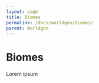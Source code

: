 ```yaml
---
layout: page
title: Biomes
permalink: /docs/worldgen/biomes/
parent: Worldgen
---
```


# Biomes
Lorem ipsum